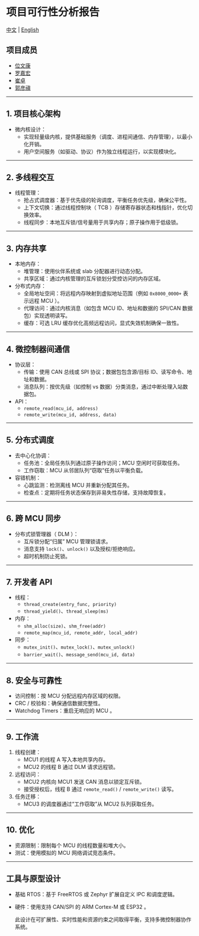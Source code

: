 # 项目可行性分析报告

[中文](feasibility-analysis_cn.md) | [English](feasibility-analysis.md)

## 项目成员

- [位文康](https://github.com/jianyingzhihe)
- [罗嘉宏](https://github.com/ustcljh)
- [崔卓](https://github.com/crosaa)
- [郭彦禛](https://github.com/EricGuoYanzhen)

---

## 1. 项目核心架构

- 微内核设计：
  - 实现轻量级内核，提供基础服务（调度、进程间通信、内存管理），以最小化开销。
  - 用户空间服务（如驱动、协议）作为独立线程运行，以实现模块化。

---

## 2. 多线程交互

- 线程管理：
  - 抢占式调度器：基于优先级的轮询调度，平衡任务优先级，确保公平性。
  - 上下文切换：通过线程控制块（ TCB ）存储寄存器状态和栈指针，优化切换效率。
  - 线程同步：本地互斥锁/信号量用于共享内存；原子操作用于低级锁。

---

## 3. 内存共享

- 本地内存：
  - 堆管理：使用伙伴系统或 slab 分配器进行动态分配。
  - 共享区域：通过内核管理的互斥锁划分受控访问的内存区域。
- 分布式内存：
  - 全局地址空间：将远程内存映射到虚拟地址范围（例如 `0x8000_0000+` 表示远程 MCU ）。
  - 代理访问：通过内核消息（如包含 MCU ID、地址和数据的 SPI/CAN 数据包）实现透明读写。
  - 缓存：可选 LRU 缓存优化高频远程访问，显式失效机制确保一致性。

---

## 4. 微控制器间通信

- 协议层：
  - 传输：使用 CAN 总线或 SPI 协议；数据包包含源/目标 ID、读写命令、地址和数据。
  - 消息队列：按优先级（如控制 vs 数据）分类消息，通过中断处理入站数据包。
- API：
  - `remote_read(mcu_id, address)`
  - `remote_write(mcu_id, address, data)`

---

## 5. 分布式调度

- 去中心化协调：
  - 任务池：全局任务队列通过原子操作访问；MCU 空闲时可获取任务。
  - 工作窃取：MCU 从邻居队列“窃取”任务以平衡负载。
- 容错机制：
  - 心跳监测：检测离线 MCU 并重新分配其任务。
  - 检查点：定期将任务状态保存到非易失性存储，支持故障恢复。

---

## 6. 跨 MCU 同步

- 分布式锁管理器（ DLM ）：
  - 互斥锁分配“归属” MCU 管理锁请求。
  - 消息支持 `lock()`、`unlock()` 以及授权/拒绝响应。
  - 超时机制防止死锁。

---

## 7. 开发者 API

- 线程：
  - `thread_create(entry_func, priority)`
  - `thread_yield()`、`thread_sleep(ms)`
- 内存：
  - `shm_alloc(size)`、`shm_free(addr)`
  - `remote_map(mcu_id, remote_addr, local_addr)`
- 同步：
  - `mutex_init()`、`mutex_lock()`、`mutex_unlock()`
  - `barrier_wait()`、`message_send(mcu_id, data)`

---

## 8. 安全与可靠性

- 访问控制：按 MCU 分配远程内存区域的权限。
- CRC / 校验和：确保通信数据完整性。
- Watchdog Timers：重启无响应的 MCU 。

---

## 9. 工作流

1. 线程创建：
    - MCU1 的线程 A 写入本地共享内存。
    - MCU2 的线程 B 通过 DLM 请求远程锁。
2. 远程访问：
    - MCU2 内核向 MCU1 发送 CAN 消息以锁定互斥锁。
    - 接受授权后，线程 B 通过 `remote_read()` / `remote_write()` 读写。
3. 任务迁移：
    - MCU3 的调度器通过“工作窃取”从 MCU2 队列获取任务。

---

## 10. 优化

- 资源限制：限制每个 MCU 的线程数量和堆大小。
- 测试：使用模拟的 MCU 网络调试竞态条件。

---

## 工具与原型设计

- 基础 RTOS：基于 FreeRTOS 或 Zephyr 扩展自定义 IPC 和调度逻辑。
- 硬件：使用支持 CAN/SPI 的 ARM Cortex-M 或 ESP32 。

    此设计在可扩展性、实时性能和资源约束之间取得平衡，支持多微控制器协作系统。
